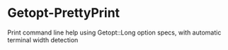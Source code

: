 # Getopt-PrettyPrint
Print command line help using Getopt::Long option specs, with automatic terminal width detection

